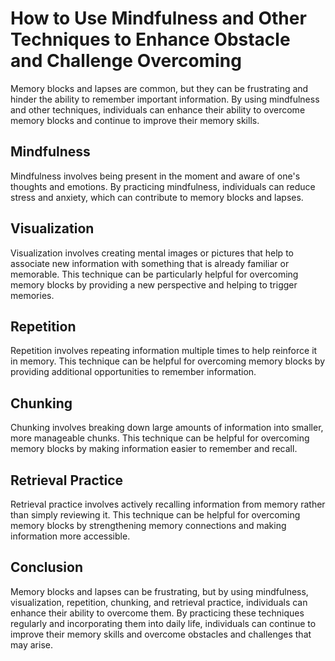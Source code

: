 How to Use Mindfulness and Other Techniques to Enhance Obstacle and Challenge Overcoming
=============================================================================================================================

Memory blocks and lapses are common, but they can be frustrating and hinder the ability to remember important information. By using mindfulness and other techniques, individuals can enhance their ability to overcome memory blocks and continue to improve their memory skills.

Mindfulness
-----------

Mindfulness involves being present in the moment and aware of one's thoughts and emotions. By practicing mindfulness, individuals can reduce stress and anxiety, which can contribute to memory blocks and lapses.

Visualization
-------------

Visualization involves creating mental images or pictures that help to associate new information with something that is already familiar or memorable. This technique can be particularly helpful for overcoming memory blocks by providing a new perspective and helping to trigger memories.

Repetition
----------

Repetition involves repeating information multiple times to help reinforce it in memory. This technique can be helpful for overcoming memory blocks by providing additional opportunities to remember information.

Chunking
--------

Chunking involves breaking down large amounts of information into smaller, more manageable chunks. This technique can be helpful for overcoming memory blocks by making information easier to remember and recall.

Retrieval Practice
------------------

Retrieval practice involves actively recalling information from memory rather than simply reviewing it. This technique can be helpful for overcoming memory blocks by strengthening memory connections and making information more accessible.

Conclusion
----------

Memory blocks and lapses can be frustrating, but by using mindfulness, visualization, repetition, chunking, and retrieval practice, individuals can enhance their ability to overcome them. By practicing these techniques regularly and incorporating them into daily life, individuals can continue to improve their memory skills and overcome obstacles and challenges that may arise.
